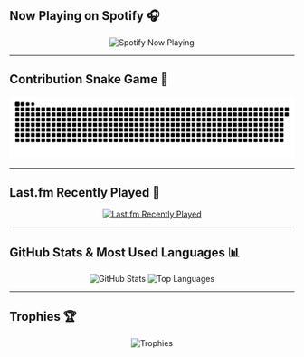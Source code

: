 ## Now Playing on Spotify 🎧
<p align="center">
<img src="https://spotify-now-playing-rust.vercel.app/api/spotify" alt="Spotify Now Playing" />
</p>

---

## Contribution Snake Game 🐍
<p align="center">
<img src="https://raw.githubusercontent.com/sminerport/snk/output/github-contribution-grid-snake-reverse.svg" alt="Snake Game" />
</p>

---

## Last.fm Recently Played 🎵
<p align="center">
  <a href="https://www.last.fm/user/ScottDataScienc">
    <img src="https://lastfm-henna.vercel.app/api?user=ScottDataScienc&loved=true&loved_style=3&border_radius=15&header_style=normal_stats&show_user=always&footer_style=wave&count=5" alt="Last.fm Recently Played">
  </a>
</p>

---

## GitHub Stats & Most Used Languages 📊
<p align="center">
<img height="160em" src="https://github-readme-stats-five-alpha-68.vercel.app/api?username=sminerport&show_icons=true&theme=dark&count_private=true" alt="GitHub Stats" />
<img height="160em" src="https://github-readme-stats-five-alpha-68.vercel.app/api/top-langs/?username=sminerport&layout=compact&theme=dark" alt="Top Languages" />
</p>

---

## Trophies 🏆
<p align="center">
<img src="https://github-profile-trophy.vercel.app/?username=sminerport&theme=monokai&no-frame=true&margin-w=15" alt="Trophies" />
</p>
